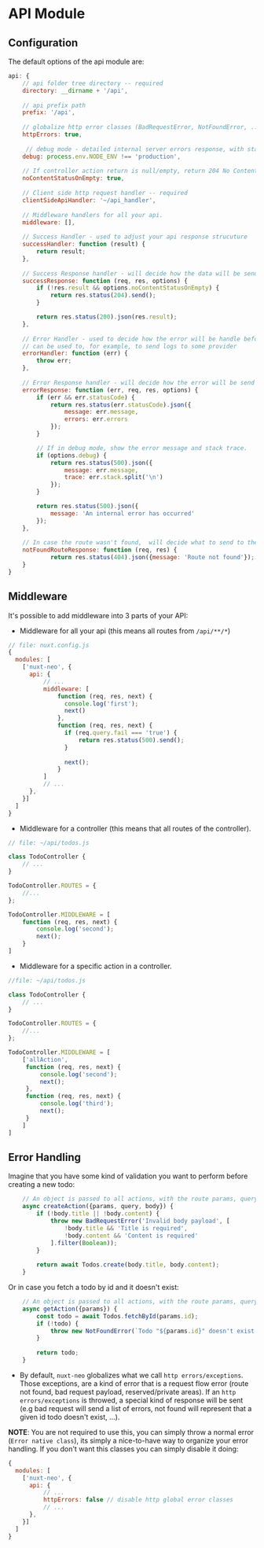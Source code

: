 # API Module #

## Configuration ##
The default options of the api module are:

```js
api: {
    // api folder tree directory -- required
    directory: __dirname + '/api', 
    
    // api prefix path
    prefix: '/api', 
    
    // globalize http error classes (BadRequestError, NotFoundError, ...)
    httpErrors: true, 
    
     // debug mode - detailed internal server errors response, with stack, etc...
    debug: process.env.NODE_ENV !== 'production',
    
    // If controller action return is null/empty, return 204 No Content
    noContentStatusOnEmpty: true,
    
    // Client side http request handler -- required
    clientSideApiHandler: '~/api_handler',
    
    // Middleware handlers for all your api.
    middleware: [],
    
    // Success Handler - used to adjust your api response strucuture
    successHandler: function (result) {
        return result;
    },
    
    // Success Response handler - will decide how the data will be send (as json, xml, etc..)
    successResponse: function (req, res, options) {
        if (!res.result && options.noContentStatusOnEmpty) {
            return res.status(204).send();
        }

        return res.status(200).json(res.result);
    },
    
    // Error Handler - used to decide how the error will be handle before sending the response
    // can be used to, for example, to send logs to some provider
    errorHandler: function (err) {
        throw err;
    },
    
    // Error Response handler - will decide how the error will be send to the client
    errorResponse: function (err, req, res, options) {
        if (err && err.statusCode) {
            return res.status(err.statusCode).json({
                message: err.message,
                errors: err.errors
            });
        }

        // If in debug mode, show the error message and stack trace.
        if (options.debug) {
            return res.status(500).json({
                message: err.message,
                trace: err.stack.split('\n')
            });
        }

        return res.status(500).json({
            message: 'An internal error has occurred'
        });
    },
    
    // In case the route wasn't found,  will decide what to send to the client
    notFoundRouteResponse: function (req, res) {
            return res.status(404).json({message: 'Route not found'});
    }
}
```

## Middleware ##
It's possible to add middleware into 3 parts of your API:
- Middleware for all your api (this means all routes from ```/api/**/*```)
```js
// file: nuxt.config.js
{
  modules: [
    ['nuxt-neo', {
      api: {
          // ...
          middleware: [
              function (req, res, next) {
                console.log('first');
                next()
              },
              function (req, res, next) {
                if (req.query.fail === 'true') {
                    return res.status(500).send();
                }
                
                next();
              }
          ]
          // ...
      },
    }]
  ]
}
```

- Middleware for a controller (this means that all routes of the controller).

```js
// file: ~/api/todos.js

class TodoController {
    // ...
}

TodoController.ROUTES = {
    //...
};

TodoController.MIDDLEWARE = [
    function (req, res, next) {
        console.log('second');
        next();
    }
]
```
- Middleware for a specific action in a controller.
```js
//file: ~/api/todos.js

class TodoController {
    // ...
}

TodoController.ROUTES = {
    //...
};

TodoController.MIDDLEWARE = [
    ['allAction',
     function (req, res, next) {
         console.log('second');
         next();
     },
     function (req, res, next) {
         console.log('third');
         next();
     }
    ]
]
```

## Error Handling ##
Imagine that you have some kind of validation you want to perform before creating a new todo:
```js
    // An object is passed to all actions, with the route params, query string and body.
    async createAction({params, query, body}) {
        if (!body.title || !body.content) {
            throw new BadRequestError('Invalid body payload', [
                !body.title && 'Title is required',
                !body.content && 'Content is required'
            ].filter(Boolean));    
        }
        
        return await Todos.create(body.title, body.content);
    }
```

Or in case you fetch a todo by id and it doesn't exist:
```js
    // An object is passed to all actions, with the route params, query string and body.
    async getAction({params}) {
        const todo = await Todos.fetchById(params.id);
        if (!todo) {
            throw new NotFoundError(`Todo "${params.id}" doesn't exist.`)
        }
                
        return todo;
    }
```

- By default, ```nuxt-neo``` globalizes what we call ```http errors/exceptions```. Those exceptions,
are a kind of error that is a request flow error (route not found, bad request payload, reserved/private areas).
If an ```http errors/exceptions``` is throwed, a special kind of response will be sent 
(e.g bad request will send a list of errors, not found will represent that a given id todo doesn't exist, ...).

**NOTE**: You are not required to use this, you can simply throw a normal error (```Error native class```), its simply a
nice-to-have way to organize your error handling. If you don't want this classes you can simply disable it doing:
```js
{
  modules: [
    ['nuxt-neo', {
      api: {
          // ...
          httpErrors: false // disable http global error classes
          // ...
      },
    }]
  ]
}
```